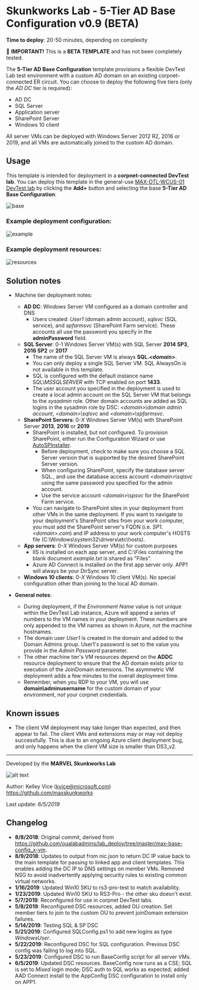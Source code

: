 ﻿# Skunkworks Lab - 5-Tier AD Base Configuration v0.9 (BETA)

**Time to deploy**: 20-50 minutes, depending on complexity

&#x1F34E; **IMPORTANT!**</span> This is a **BETA TEMPLATE** and has not been completely tested.

The **5-Tier AD Base Configuration** template provisions a flexible DevTest Lab test environment with a custom AD domain on an existing corpnet-connected ER circuit. You can choose to deploy the following five tiers (only the _AD DC_ tier is required):

+ AD DC
+ SQL Server
+ Application server
+ SharePoint Server
+ Windows 10 client

All server VMs can be deployed with Windows Server 2012 R2, 2016 or 2019, and all VMs are automatically joined to the custom AD domain.

## Usage

This template is intended for deployment in a **corpnet-connected DevTest lab**. You can deploy this template in the general-use [MAX-DTL-WCUS-01 DevTest lab](https://aka.ms/devtest1) by clicking the **Add+** button and selecting the base **5-Tier AD Base Configuration**:

![base](images/5-tier-ad-base-config-base.png)

### Example deployment configuration:

![example](images/ad-base-config-example.png)

### Example deployment resources:

![resources](images/ad-base-config-resources.png)

## Solution notes

+ Machine tier deployment notes:
  + **AD DC**: Windows Server VM configured as a domain controller and DNS
    + Users created: _User1_ (domain admin account), _sqlsvc_ (SQL service), and _spfarmsvc_ (SharePoint Farm service). These accounts all use the password you specify in the **adminPassword** field.
  + **SQL Server**: 0-1 Windows Server VM(s) with SQL Server **2014 SP3**, **2016 SP2** or **2017**
    + The name of the SQL Server VM is always **SQL._\<domain>_**.
    + You can only deploy a single SQL Server VM. SQL AlwaysOn is not available in this template.
    + SQL is configured with the default instance name SQL\\_MSSQLSERVER_ with TCP enabled on port **1433**.
    + The user account you specified in the deployment is used to create a local admin account on the SQL Server VM that belongs to the _sysadmin_ role. Other domain accounts are added as SQL logins in the sysadmin role by DSC: _\<domain>\domain admin account_, _\<domain>\sqlsvc_ and _\<domain>\spfarmsvc_.
  + **SharePoint Servers**: 0-_X_ Windows Server VM(s) with SharePoint Server **2013**, **2016** or **2019**
    + SharePoint is installed, but not configured. To provision SharePoint, either run the Configuration Wizard or use [AutoSPInstaller](https://autospinstaller.com).
      + Before deployment, check to make sure you choose a SQL Server version that is supported by the desired SharePoint Server version.
      + When configuring SharePoint, specify the database server SQL.<yourdomain>, and use the database access account _\<domain>\sqlsvc_ using the same password you specified for the admin account.
      + Use the service account _\<domain>\spsvc_ for the SharePoint Farm service.
    + You can navigate to SharePoint sites in your deployment from other VMs in the same deployment. If you want to navigate to your deployment's SharePoint sites from your work computer, you must add the SharePoint server's FQDN (i.e. _SP1.\<domain>.com_) and IP address to your work computer's HOSTS file (C:\Windows\system32\drivers\etc\hosts).
  + **App servers**: 0-_X_ Windows Server VM(s) for custom purposes
    + IIS is installed on each app server, and C:\Files containing the blank document _example.txt_ is shared as "Files".
    + Azure AD Connect is installed on the first app server only. APP1 will always be your DirSync server.
  + **Windows 10 clients**: 0-_X_ Windows 10 client VM(s). No special configuration other than joining to the local AD domain.

+ **General notes**:
  + During deployment, if the _Environment Name_ value is not unique within the DevTest Lab instance, Azure will append a series of numbers to the VM names in your deployment. These numbers are only appended to the VM names as shown in Azure, _not_ the machine hostnames.
  + The domain user *User1* is created in the domain and added to the Domain Admins group. User1's password is set to the value you provide in the _Admin Password_ parameter.
  + The other machine tier's VM resources depend on the **ADDC** resource deployment to ensure that the AD domain exists prior to execution of the JoinDomain extensions. The asymmetric VM deployment adds a few minutes to the overall deployment time.
  + Remember, when you RDP to your VM, you will use **domain\adminusername** for the custom domain of your environment, _not_ your corpnet credentials.

## Known issues

+ The client VM deployment may take longer than expected, and then appear to fail. The client VMs and extensions may or may not deploy successfully. This is due to an ongoing Azure client deployment bug, and only happens when the client VM size is smaller than DS3_v2.

___
Developed by the **MARVEL Skunkworks Lab**

![alt text](images/maxskunkworkslogo-small.jpg "MAX Skunkworks")

Author: Kelley Vice (kvice@microsoft.com)  
https://github.com/maxskunkworks

Last update: _6/5/2019_

## Changelog

+ **8/8/2018**:  Original commit, derived from https://github.com/oualabadmins/lab_deploy/tree/master/max-base-config_x-vm.
+ **8/9/2018**:  Updates to output from nic.json to return DC IP value back to the main template for passing to linked app and client templates. This enables adding the DC IP to DNS settings on member VMs. Removed NSG to avoid inadvertently applying security rules to existing common virtual networks.
+ **1/16/2019**: Updated Win10 SKU to rs3-pro-test to match availability.
+ **1/23/2019**: Updated Win10 SKU to RS3-Pro - the other sku doesn't exist.
+ **5/7/2019**:  Reconfigured for use in corpnet DevTest labs.
+ **5/8/2019**:  Reconfigured DSC resources, added OU creation. Set member tiers to join to the custom OU to prevent joinDomain extension failures.
+ **5/14/2019**: Testing SQL & SP DSC
+ **5/21/2019**: Configured SQLConfig.ps1 to add new logins as type _WindowsUser_.
+ **5/22/2019**: Reconfigured DSC for SQL configuration. Previous DSC config was failing to log into SQL.
+ **5/23/2019**: Configured DSC to run BaseConfig script for all server VMs.
+ **6/5/2019**:  Updated DSC resources. BaseConfig now runs as a CSE; SQL is set to _Mixed_ login mode; DSC auth to SQL works as expected; added AAD Connect install to the AppConfig DSC configuration to install only on APP1.
